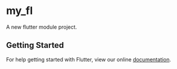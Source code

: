 # my_fl

A new flutter module project.

## Getting Started

For help getting started with Flutter, view our online
[documentation](https://flutter.dev/).
